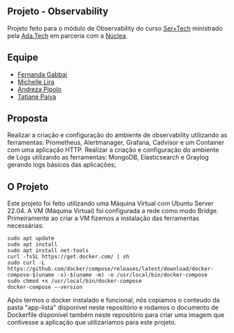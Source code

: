 ## Projeto - Observability

Projeto  feito para o módulo de Observability do curso [Ser+Tech](https://ada.tech/sou-aluno/programas/nuclea-ser-mais-tech) ministrado pela [Ada.Tech](https://www.linkedin.com/school/adatechbr/) em parceria com a [Núclea](https://www.linkedin.com/company/nucleabr/).

## Equipe

- [Fernanda Gabbai](https://github.com/fergabbai)
- [Michelle Lira](https://github.com/michelle-lira)
- [Andreza Pipolo](https://github.com/andrezapipolo)
- [Tatiane Paiva](https://github.com/Tatimoriam)

## Proposta

Realizar a criação e configuração do ambiente de observability utilizando as ferramentas: Prometheus, Alertmanager, Grafana, Cadvisor e um Container com uma aplicação HTTP.
Realizar a criação e configuração do ambiente de Logs utilizando as ferramentas: MongoDB, Elasticsearch e Graylog gerando logs básicos das aplicações;

## O Projeto

Este projeto foi feito utilizando uma Máquina Virtual com Ubuntu Server 22.04.
A VM (Máquina Virtual) foi configurada a rede como modo Bridge.
Primeiramente ao criar a VM  fizemos a instalação das ferramentas necessárias:

```
sudo apt update
sudo apt install
sudo apt install net-tools
curl -fsSL https://get.docker.com/ | sh
sudo curl -L https://github.com/docker/compose/releases/latest/download/docker-compose-$(uname -s)-$(uname -m) -o /usr/local/bin/docker-compose
sudo chmod +x /usr/local/bin/docker-compose
docker-compose –-version
```

Após termos o docker instalado e funcional, nós copiamos o conteudo da pasta "app-lista" disponível neste repositório e rodamos o documento de Dockerfile disponível também neste repositório para criar uma imagem que contivesse a aplicação que utilizariamos para este projeto.

